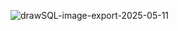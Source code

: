 ![drawSQL-image-export-2025-05-11](https://github.com/user-attachments/assets/44a86698-5307-4e21-800a-6a9dede33dd4)
